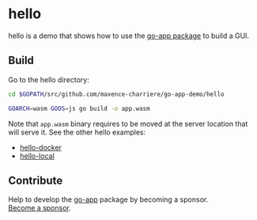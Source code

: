 # hello

hello is a demo that shows how to use the [go-app package](https://github.com/maxence-charriere/go-app) to build a GUI.

## Build

Go to the hello directory:

```sh
cd $GOPATH/src/github.com/maxence-charriere/go-app-demo/hello
```

```sh
GOARCH=wasm GOOS=js go build -o app.wasm
```

Note that `app.wasm` binary requires to be moved at the server location that will serve it. See the other hello examples:

- [hello-docker](https://github.com/maxence-charriere/go-app-demo/tree/v6/hello-docker)
- [hello-local](https://github.com/maxence-charriere/go-app-demo/tree/v6/hello-local)

## Contribute

Help to develop the [go-app](https://github.com/maxence-charriere/go-app) package by becoming a sponsor.
<br>[Become a sponsor](https://opencollective.com/go-app).
